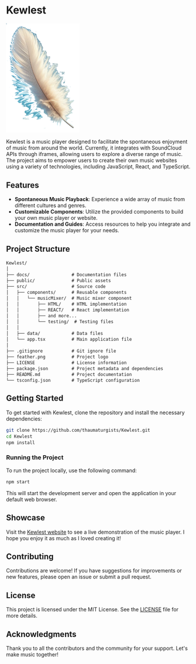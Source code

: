 # Kewlest

<img src="feather.png" alt="Kewlest Logo" width="200"/>

Kewlest is a music player designed to facilitate the spontaneous enjoyment of music from around the world. Currently, it integrates with SoundCloud APIs through iframes, allowing users to explore a diverse range of music. The project aims to empower users to create their own music websites using a variety of technologies, including JavaScript, React, and TypeScript.

## Features

- **Spontaneous Music Playback**: Experience a wide array of music from different cultures and genres.
- **Customizable Components**: Utilize the provided components to build your own music player or website.
- **Documentation and Guides**: Access resources to help you integrate and customize the music player for your needs.

## Project Structure

```
Kewlest/
│
├── docs/                # Documentation files
├── public/              # Public assets
├── src/                 # Source code
│   ├── components/      # Reusable components
│   │   └── musicMixer/  # Music mixer component
│   │       ├── HTML/    # HTML implementation
│   │       ├── REACT/   # React implementation
│   │       ├── and more...
│   │       └── testing/  # Testing files
│   │
│   ├── data/            # Data files
│   └── app.tsx          # Main application file
│
├── .gitignore           # Git ignore file
├── feather.png          # Project logo
├── LICENSE              # License information
├── package.json         # Project metadata and dependencies
├── README.md            # Project documentation
└── tsconfig.json        # TypeScript configuration
```

## Getting Started

To get started with Kewlest, clone the repository and install the necessary dependencies:

```bash
git clone https://github.com/thaumaturgists/Kewlest.git
cd Kewlest
npm install
```

### Running the Project

To run the project locally, use the following command:

```bash
npm start
```

This will start the development server and open the application in your default web browser.

## Showcase

Visit the [Kewlest website](https://thaumaturgists.github.io/Kewlest/) to see a live demonstration of the music player. I hope you enjoy it as much as I loved creating it!

## Contributing

Contributions are welcome! If you have suggestions for improvements or new features, please open an issue or submit a pull request.

## License

This project is licensed under the MIT License. See the [LICENSE](LICENSE) file for more details.

## Acknowledgments

Thank you to all the contributors and the community for your support. Let's make music together!